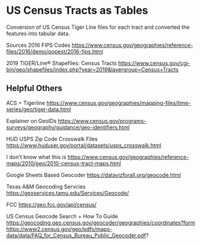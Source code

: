 # US Census Tracts as Tables
Conversion of US Census Tiger Line files for each tract and converted the features into tabular data.

Sources
2016 FIPS Codes
https://www.census.gov/geographies/reference-files/2016/demo/popest/2016-fips.html

2019 TIGER/Line® Shapefiles: Census Tracts
https://www.census.gov/cgi-bin/geo/shapefiles/index.php?year=2019&layergroup=Census+Tracts


## Helpful Others

ACS + Tigerline 
https://www.census.gov/geographies/mapping-files/time-series/geo/tiger-data.html

Explainer on GeoIDs
https://www.census.gov/programs-surveys/geography/guidance/geo-identifiers.html

HUD USPS Zip Code Crosswalk Files
https://www.huduser.gov/portal/datasets/usps_crosswalk.html

I don't know what this is
https://www.census.gov/geographies/reference-maps/2010/geo/2010-census-tract-maps.html

Google Sheets Based Geocoder
https://datavizforall.org/geocode.html

Texas A&M Geocoding Servcies
https://geoservices.tamu.edu/Services/Geocode/

FCC
https://geo.fcc.gov/api/census/

US Census Geocode Search + How To Guide
https://geocoding.geo.census.gov/geocoder/geographies/coordinates?form
https://www2.census.gov/geo/pdfs/maps-data/data/FAQ_for_Census_Bureau_Public_Geocoder.pdf?
